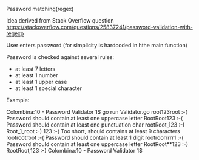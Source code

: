 
Password matching(regex)

Idea derived from Stack Overflow question
https://stackoverflow.com/questions/25837241/password-validation-with-regexp

User enters password (for simplicity is hardcoded in hthe main function)

Password is checked against several rules:

 * at least 7 letters
 * at least 1 number
 * at least 1 upper case
 * at least 1 special character

  Example:

 Colombina:10 - Password Validator 1$ go run Validator.go 
root123root  :-(  Password should contain at least one uppercase letter
RootRoot123  :-(  Password should contain at least one punctuation char
rootRoot_123 :-)
Root_1_root :-)
123  :-(  Too short, should contains at least 9 characters
rootrootroot  :-(  Password should contain at least 1 digit
rootroorrrrr1  :-(  Password should contain at least one uppercase letter
RootRoot**123 :-)
RootRoot,123 :-)
Colombina:10 - Password Validator 1$ 